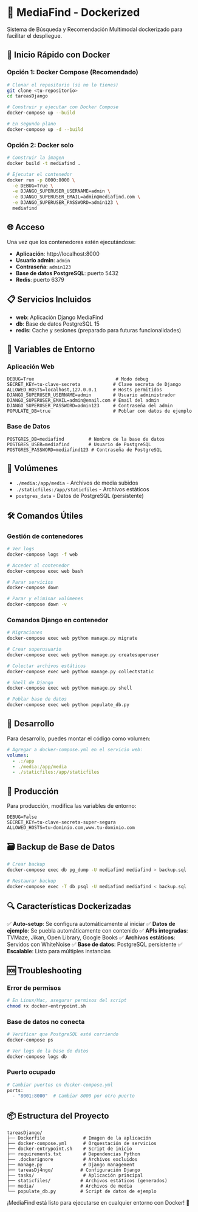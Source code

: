 # 🐳 MediaFind - Dockerized

Sistema de Búsqueda y Recomendación Multimodal dockerizado para facilitar el despliegue.

## 🚀 Inicio Rápido con Docker

### Opción 1: Docker Compose (Recomendado)

```bash
# Clonar el repositorio (si no lo tienes)
git clone <tu-repositorio>
cd tareasDjango

# Construir y ejecutar con Docker Compose
docker-compose up --build

# En segundo plano
docker-compose up -d --build
```

### Opción 2: Docker solo

```bash
# Construir la imagen
docker build -t mediafind .

# Ejecutar el contenedor
docker run -p 8000:8000 \
  -e DEBUG=True \
  -e DJANGO_SUPERUSER_USERNAME=admin \
  -e DJANGO_SUPERUSER_EMAIL=admin@mediafind.com \
  -e DJANGO_SUPERUSER_PASSWORD=admin123 \
  mediafind
```

## 🌐 Acceso

Una vez que los contenedores estén ejecutándose:

- **Aplicación**: http://localhost:8000
- **Usuario admin**: `admin`
- **Contraseña**: `admin123`
- **Base de datos PostgreSQL**: puerto 5432
- **Redis**: puerto 6379

## 📋 Servicios Incluidos

- **web**: Aplicación Django MediaFind
- **db**: Base de datos PostgreSQL 15
- **redis**: Cache y sesiones (preparado para futuras funcionalidades)

## 🔧 Variables de Entorno

### Aplicación Web
```env
DEBUG=True                              # Modo debug
SECRET_KEY=tu-clave-secreta            # Clave secreta de Django
ALLOWED_HOSTS=localhost,127.0.0.1      # Hosts permitidos
DJANGO_SUPERUSER_USERNAME=admin        # Usuario administrador
DJANGO_SUPERUSER_EMAIL=admin@email.com # Email del admin
DJANGO_SUPERUSER_PASSWORD=admin123     # Contraseña del admin
POPULATE_DB=true                       # Poblar con datos de ejemplo
```

### Base de Datos
```env
POSTGRES_DB=mediafind         # Nombre de la base de datos
POSTGRES_USER=mediafind       # Usuario de PostgreSQL
POSTGRES_PASSWORD=mediafind123 # Contraseña de PostgreSQL
```

## 📁 Volúmenes

- `./media:/app/media` - Archivos de media subidos
- `./staticfiles:/app/staticfiles` - Archivos estáticos
- `postgres_data` - Datos de PostgreSQL (persistente)

## 🛠️ Comandos Útiles

### Gestión de contenedores
```bash
# Ver logs
docker-compose logs -f web

# Acceder al contenedor
docker-compose exec web bash

# Parar servicios
docker-compose down

# Parar y eliminar volúmenes
docker-compose down -v
```

### Comandos Django en contenedor
```bash
# Migraciones
docker-compose exec web python manage.py migrate

# Crear superusuario
docker-compose exec web python manage.py createsuperuser

# Colectar archivos estáticos
docker-compose exec web python manage.py collectstatic

# Shell de Django
docker-compose exec web python manage.py shell

# Poblar base de datos
docker-compose exec web python populate_db.py
```

## 🔄 Desarrollo

Para desarrollo, puedes montar el código como volumen:

```yaml
# Agregar a docker-compose.yml en el servicio web:
volumes:
  - .:/app
  - ./media:/app/media
  - ./staticfiles:/app/staticfiles
```

## 🚀 Producción

Para producción, modifica las variables de entorno:

```env
DEBUG=False
SECRET_KEY=tu-clave-secreta-super-segura
ALLOWED_HOSTS=tu-dominio.com,www.tu-dominio.com
```

## 🗃️ Backup de Base de Datos

```bash
# Crear backup
docker-compose exec db pg_dump -U mediafind mediafind > backup.sql

# Restaurar backup
docker-compose exec -T db psql -U mediafind mediafind < backup.sql
```

## 🔍 Características Dockerizadas

✅ **Auto-setup**: Se configura automáticamente al iniciar
✅ **Datos de ejemplo**: Se puebla automáticamente con contenido
✅ **APIs integradas**: TVMaze, Jikan, Open Library, Google Books
✅ **Archivos estáticos**: Servidos con WhiteNoise
✅ **Base de datos**: PostgreSQL persistente
✅ **Escalable**: Listo para múltiples instancias

## 🆘 Troubleshooting

### Error de permisos
```bash
# En Linux/Mac, asegurar permisos del script
chmod +x docker-entrypoint.sh
```

### Base de datos no conecta
```bash
# Verificar que PostgreSQL esté corriendo
docker-compose ps

# Ver logs de la base de datos
docker-compose logs db
```

### Puerto ocupado
```bash
# Cambiar puertos en docker-compose.yml
ports:
  - "8001:8000"  # Cambiar 8000 por otro puerto
```

## 📦 Estructura del Proyecto

```
tareasDjango/
├── Dockerfile              # Imagen de la aplicación
├── docker-compose.yml      # Orquestación de servicios
├── docker-entrypoint.sh    # Script de inicio
├── requirements.txt        # Dependencias Python
├── .dockerignore           # Archivos excluidos
├── manage.py               # Django management
├── tareasDj4ngo/          # Configuración Django
├── tasks/                  # Aplicación principal
├── staticfiles/           # Archivos estáticos (generados)
├── media/                 # Archivos de media
└── populate_db.py         # Script de datos de ejemplo
```

¡MediaFind está listo para ejecutarse en cualquier entorno con Docker! 🎉
